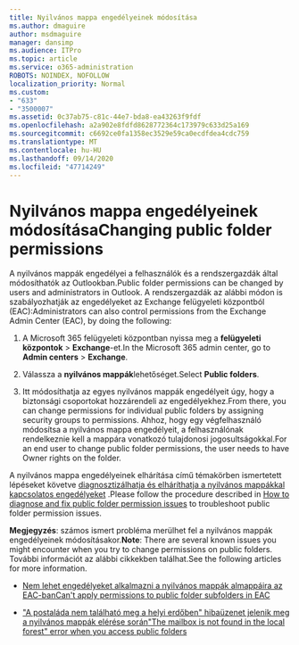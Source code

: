 ```yaml
---
title: Nyilvános mappa engedélyeinek módosítása
ms.author: dmaguire
author: msdmaguire
manager: dansimp
ms.audience: ITPro
ms.topic: article
ms.service: o365-administration
ROBOTS: NOINDEX, NOFOLLOW
localization_priority: Normal
ms.custom:
- "633"
- "3500007"
ms.assetid: 0c37ab75-c81c-44e7-bda8-ea43263f9fdf
ms.openlocfilehash: a2a902e8fdfd8628772364c173979c633d25a169
ms.sourcegitcommit: c6692ce0fa1358ec3529e59ca0ecdfdea4cdc759
ms.translationtype: MT
ms.contentlocale: hu-HU
ms.lasthandoff: 09/14/2020
ms.locfileid: "47714249"
---
```

# <a name="changing-public-folder-permissions"></a><span data-ttu-id="8828d-102">Nyilvános mappa engedélyeinek módosítása</span><span class="sxs-lookup"><span data-stu-id="8828d-102">Changing public folder permissions</span></span>

<span data-ttu-id="8828d-103">A nyilvános mappák engedélyei a felhasználók és a rendszergazdák által módosíthatók az Outlookban.</span><span class="sxs-lookup"><span data-stu-id="8828d-103">Public folder permissions can be changed by users and administrators in Outlook.</span></span> <span data-ttu-id="8828d-104">A rendszergazdák az alábbi módon is szabályozhatják az engedélyeket az Exchange felügyeleti központból (EAC):</span><span class="sxs-lookup"><span data-stu-id="8828d-104">Administrators can also control permissions from the Exchange Admin Center (EAC), by doing the following:</span></span>
  
1. <span data-ttu-id="8828d-105">A Microsoft 365 felügyeleti központban nyissa meg a **felügyeleti központok** \> **Exchange**-et.</span><span class="sxs-lookup"><span data-stu-id="8828d-105">In the Microsoft 365 admin center, go to **Admin centers** \> **Exchange**.</span></span>

2. <span data-ttu-id="8828d-106">Válassza a **nyilvános mappák**lehetőséget.</span><span class="sxs-lookup"><span data-stu-id="8828d-106">Select **Public folders**.</span></span>

3. <span data-ttu-id="8828d-107">Itt módosíthatja az egyes nyilvános mappák engedélyeit úgy, hogy a biztonsági csoportokat hozzárendeli az engedélyekhez.</span><span class="sxs-lookup"><span data-stu-id="8828d-107">From there, you can change permissions for individual public folders by assigning security groups to permissions.</span></span> <span data-ttu-id="8828d-108">Ahhoz, hogy egy végfelhasználó módosítsa a nyilvános mappa engedélyeit, a felhasználónak rendelkeznie kell a mappára vonatkozó tulajdonosi jogosultságokkal.</span><span class="sxs-lookup"><span data-stu-id="8828d-108">For an end user to change public folder permissions, the user needs to have Owner rights on the folder.</span></span>

<span data-ttu-id="8828d-109">A nyilvános mappa engedélyeinek elhárítása című témakörben ismertetett lépéseket követve [diagnosztizálhatja és elháríthatja a nyilvános mappákkal kapcsolatos engedélyeket](https://docs.microsoft.com/exchange/troubleshoot/public-folders/public-folder-permission-issues) .</span><span class="sxs-lookup"><span data-stu-id="8828d-109">Please follow the procedure described in [How to diagnose and fix public folder permission issues](https://docs.microsoft.com/exchange/troubleshoot/public-folders/public-folder-permission-issues) to troubleshoot public folder permission issues.</span></span>

<span data-ttu-id="8828d-110">**Megjegyzés**: számos ismert probléma merülhet fel a nyilvános mappák engedélyeinek módosításakor.</span><span class="sxs-lookup"><span data-stu-id="8828d-110">**Note**: There are several known issues you might encounter when you try to change permissions on public folders.</span></span> <span data-ttu-id="8828d-111">További információt az alábbi cikkekben találhat.</span><span class="sxs-lookup"><span data-stu-id="8828d-111">See the following articles for more information.</span></span>

- [<span data-ttu-id="8828d-112">Nem lehet engedélyeket alkalmazni a nyilvános mappák almappáira az EAC-ban</span><span class="sxs-lookup"><span data-stu-id="8828d-112">Can't apply permissions to public folder subfolders in EAC</span></span>](https://docs.microsoft.com/exchange/troubleshoot/public-folders/can%E2%80%99t-apply-permissions-public-folder-subfolders)

- [<span data-ttu-id="8828d-113">"A postaláda nem található meg a helyi erdőben" hibaüzenet jelenik meg a nyilvános mappák elérése során</span><span class="sxs-lookup"><span data-stu-id="8828d-113">"The mailbox is not found in the local forest" error when you access public folders</span></span>](https://docs.microsoft.com/exchange/troubleshoot/public-folders/mailbox-not-found-local-forest-public-folder)
